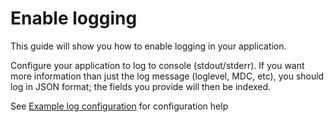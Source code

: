 # Enable logging

This guide will show you how to enable logging in your application.

Configure your application to log to console \(stdout/stderr\).
If you want more information than just the log message \(loglevel, MDC, etc\), you should log in JSON format; the fields you provide will then be indexed.

See [Example log configuration](../../../reference/logs-example.md) for configuration help
